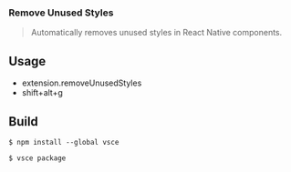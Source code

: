 ### Remove Unused Styles
> Automatically removes unused styles in React Native components.

## Usage
- extension.removeUnusedStyles
- shift+alt+g

## Build
```console
$ npm install --global vsce
```

```console
$ vsce package
```
